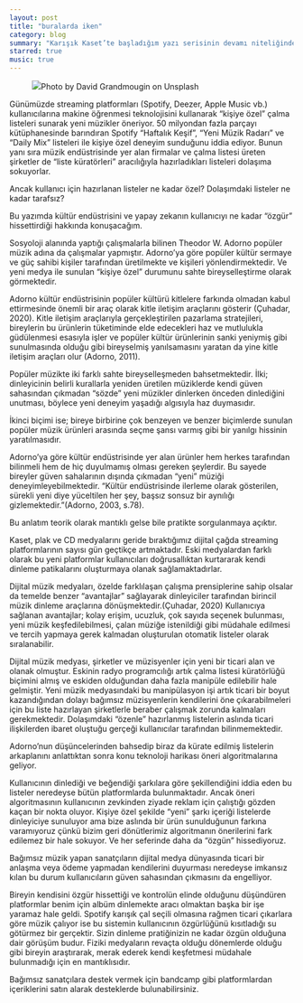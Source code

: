 ```yaml
---
layout: post
title: "buralarda iken"
category: blog
summary: "Karışık Kaset’te başladığım yazı serisinin devamı niteliğinde olacak bu yazıda yine albüm önerilerinde bulunacağım. Bunun yanında birazcık da bir şeyler anlatmayı umuyorum."
starred: true
music: true
---
```


<figure><img src="https://miro.medium.com/max/10232/1*awoNoUTZiY4LXBE8b9gpvA.jpeg" />Photo by David Grandmougin on Unsplash</figure>

Günümüzde streaming platformları (Spotify, Deezer, Apple Music vb.) kullanıcılarına makine öğrenmesi teknolojisini kullanarak “kişiye özel” çalma listeleri sunarak yeni müzikler öneriyor. 50 milyondan fazla parçayı kütüphanesinde barındıran Spotify “Haftalık Keşif”, “Yeni Müzik Radarı” ve “Daily Mix” listeleri ile kişiye özel deneyim sunduğunu iddia ediyor. Bunun yanı sıra müzik endüstrisinde yer alan firmalar ve çalma listesi üreten şirketler de “liste küratörleri” aracılığıyla hazırladıkları listeleri dolaşıma sokuyorlar.

Ancak kullanıcı için hazırlanan listeler ne kadar özel? Dolaşımdaki listeler ne kadar tarafsız?

Bu yazımda kültür endüstrisini ve yapay zekanın kullanıcıyı ne kadar “özgür” hissettirdiği hakkında konuşacağım.

Sosyoloji alanında yaptığı çalışmalarla bilinen Theodor W. Adorno popüler müzik adına da çalışmalar yapmıştır. Adorno’ya göre popüler kültür sermaye ve güç sahibi kişiler tarafından üretilmekte ve kişileri yönlendirmektedir. Ve yeni medya ile sunulan “kişiye özel” durumunu sahte bireyselleştirme olarak görmektedir.

Adorno kültür endüstrisinin popüler kültürü kitlelere farkında olmadan kabul ettirmesinde önemli bir araç olarak kitle iletişim araçlarını gösterir (Çuhadar, 2020). Kitle iletişim araçlarıyla gerçekleştirilen pazarlama stratejileri, bireylerin bu ürünlerin tüketiminde elde edecekleri haz ve mutlulukla güdülenmesi esasıyla işler ve popüler kültür ürünlerinin sanki yeniymiş gibi sunulmasında olduğu gibi bireyselmiş yanılsamasını yaratan da yine kitle iletişim araçları olur (Adorno, 2011).

Popüler müzikte iki farklı sahte bireyselleşmeden bahsetmektedir. İlki; dinleyicinin belirli kurallarla yeniden üretilen müziklerde kendi güven sahasından çıkmadan “sözde” yeni müzikler dinlerken önceden dinlediğini unutması, böylece yeni deneyim yaşadığı algısıyla haz duymasıdır.

İkinci biçimi ise; bireye birbirine çok benzeyen ve benzer biçimlerde sunulan popüler müzik ürünleri arasında seçme şansı varmış gibi bir yanılgı hissinin yaratılmasıdır.

Adorno’ya göre kültür endüstrisinde yer alan ürünler hem herkes tarafından bilinmeli hem de hiç duyulmamış olması gereken şeylerdir. Bu sayede bireyler güven sahalarının dışında çıkmadan “yeni” müziği deneyimleyebilmektedir. “Kültür endüstrisinde ilerleme olarak gösterilen, sürekli yeni diye yüceltilen her şey, başsız sonsuz bir aynılığı gizlemektedir.”(Adorno, 2003, s.78).

Bu anlatım teorik olarak mantıklı gelse bile pratikte sorgulanmaya açıktır.

Kaset, plak ve CD medyalarını geride bıraktığımız dijital çağda streaming platformlarının sayısı gün geçtikçe artmaktadır. Eski medyalardan farklı olarak bu yeni platformlar kullanıcıları doğrusallıktan kurtararak kendi dinleme patikalarını oluşturmaya olanak sağlamaktadırlar.

Dijital müzik medyaları, özelde farklılaşan çalışma prensiplerine sahip olsalar da temelde benzer “avantajlar” sağlayarak dinleyiciler tarafından birincil müzik dinleme araçlarına dönüşmektedir.(Çuhadar, 2020) Kullanıcıya sağlanan avantajlar; kolay erişim, ucuzluk, çok sayıda seçenek bulunması, yeni müzik keşfedilebilmesi, çalan müziğe istenildiği gibi müdahale edilmesi ve tercih yapmaya gerek kalmadan oluşturulan otomatik listeler olarak sıralanabilir.

Dijital müzik medyası, şirketler ve müzisyenler için yeni bir ticari alan ve olanak olmuştur. Eskinin radyo programcılığı artık çalma listesi küratörlüğü biçimini almış ve eskiden olduğundan daha fazla manipüle edilebilir hale gelmiştir. Yeni müzik medyasındaki bu manipülasyon işi artık ticari bir boyut kazandığından dolayı bağımsız müzisyenlerin kendilerini öne çıkarabilmeleri için bu liste hazırlayan şirketlerle beraber çalışmak zorunda kalmaları gerekmektedir. Dolaşımdaki “özenle” hazırlanmış listelerin aslında ticari ilişkilerden ibaret oluştuğu gerçeği kullanıcılar tarafından bilinmemektedir.

Adorno’nun düşüncelerinden bahsedip biraz da kürate edilmiş listelerin arkaplanını anlattıktan sonra konu teknoloji harikası öneri algoritmalarına geliyor.

Kullanıcının dinlediği ve beğendiği şarkılara göre şekillendiğini iddia eden bu listeler neredeyse bütün platformlarda bulunmaktadır. Ancak öneri algoritmasının kullanıcının zevkinden ziyade reklam için çalıştığı gözden kaçan bir nokta oluyor. Kişiye özel şekilde “yeni” şarkı içeriği listelerde dinleyiciye sunuluyor ama bize aslında bir ürün sunulduğunun farkına varamıyoruz çünkü bizim geri dönütlerimiz algoritmanın önerilerini fark edilemez bir hale sokuyor. Ve her seferinde daha da “özgün” hissediyoruz.

Bağımsız müzik yapan sanatçıların dijital medya dünyasında ticari bir anlaşma veya ödeme yapmadan kendilerini duyurması neredeyse imkansız kılan bu durum kullanıcıların güven sahasından çıkmasını da engelliyor.

Bireyin kendisini özgür hissettiği ve kontrolün elinde olduğunu düşündüren platformlar benim için albüm dinlemekte aracı olmaktan başka bir işe yaramaz hale geldi. Spotify karışık çal seçili olmasına rağmen ticari çıkarlara göre müzik çalıyor ise bu sistemin kullanıcının özgürlüğünü kısıtladığı su götürmez bir gerçektir. Sizin dinleme pratiğinizin ne kadar özgün olduğuna dair görüşüm budur. Fiziki medyaların revaçta olduğu dönemlerde olduğu gibi bireyin araştırarak, merak ederek kendi keşfetmesi müdahale bulunmadığı için en mantıklısıdır.

Bağımsız sanatçılara destek vermek için bandcamp gibi platformlardan içeriklerini satın alarak desteklerde bulunabilirsiniz.